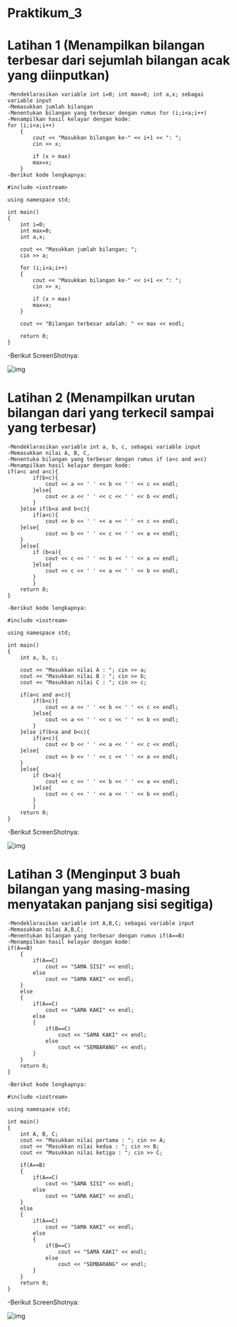 # Praktikum_3


# Latihan 1 (Menampilkan bilangan terbesar dari sejumlah bilangan acak yang diinputkan)
```
-Mendeklarasikan variable int i=0; int max=0; int a,x; sebagai variable input
-Memasukkan jumlah bilangan
-Menentukan bilangan yang terbesar dengan rumus for (i;i<a;i++)
-Menampilkan hasil kelayar dengan kode:
for (i;i<a;i++)
    {
        cout << "Masukkan bilangan ke-" << i+1 << ": ";
        cin >> x;

        if (x > max)
        max=x;
    }
-Berikut kode lengkapnya:

#include <iostream>

using namespace std;

int main()
{
    int i=0;
    int max=0;
    int a,x;

    cout << "Masukkan jumlah bilangan; ";
    cin >> a;

    for (i;i<a;i++)
    {
        cout << "Masukkan bilangan ke-" << i+1 << ": ";
        cin >> x;

        if (x > max)
        max=x;
    }

    cout << "Bilangan terbesar adalah: " << max << endl;

    return 0;
}
```
-Berikut ScreenShotnya:

![img](https://github.com/zaenalmusthofa86/Praktikum-3/blob/master/Latihan1.png)

# Latihan 2 (Menampilkan urutan bilangan dari yang terkecil sampai yang terbesar)
```
-Mendeklarasikan variable int a, b, c, sebagai variable input
-Memasukkan nilai A, B, C,
-Menentuka bilangan yang terbesar dengan rumus if (a<c and a<c)
-Menampilkan hasil kelayar dengan kode:
if(a<c and a<c){
        if(b<c){
            cout << a << ' ' << b << ' ' << c << endl;
        }else{
            cout << a << ' ' << c << ' ' << b << endl;
        }
    }else if(b<a and b<c){
        if(a<c){
            cout << b << ' ' << a << ' ' << c << endl;
    }else{
            cout << b << ' ' << c << ' ' << a << endl;
    }
    }else{
        if (b<a){
            cout << c << ' ' << b << ' ' << a << endl;
        }else{
            cout << c << ' ' << a << ' ' << b << endl;
        }
        }
    return 0;
}

-Berikut kode lengkapnya:

#include <iostream>

using namespace std;

int main()
{
    int a, b, c;

    cout << "Masukkan nilai A : "; cin >> a;
    cout << "Masukkan nilai B : "; cin >> b;
    cout << "Masukkan nilai C : "; cin >> c;

    if(a<c and a<c){
        if(b<c){
            cout << a << ' ' << b << ' ' << c << endl;
        }else{
            cout << a << ' ' << c << ' ' << b << endl;
        }
    }else if(b<a and b<c){
        if(a<c){
            cout << b << ' ' << a << ' ' << c << endl;
    }else{
            cout << b << ' ' << c << ' ' << a << endl;
    }
    }else{
        if (b<a){
            cout << c << ' ' << b << ' ' << a << endl;
        }else{
            cout << c << ' ' << a << ' ' << b << endl;
        }
        }
    return 0;
}
```
-Berikut ScreenShotnya:

![img](https://github.com/zaenalmusthofa86/Praktikum-3/blob/master/Latihan2.png)

# Latihan 3 (Menginput 3 buah bilangan yang masing-masing menyatakan panjang sisi segitiga)
```
-Mendeklarasikan variable int A,B,C; sebagai variable input
-Memasukkan nilai A,B,C;
-Menentukan bilangan yang terbesar dengan rumus if(A==B)
-Menampilkan hasil kelayar dengan kode:
if(A==B)
    {
        if(A==C)
            cout << "SAMA SISI" << endl;
        else
            cout << "SAMA KAKI" << endl;
    }
    else
    {
        if(A==C)
            cout << "SAMA KAKI" << endl;
        else
        {
            if(B==C)
                cout << "SAMA KAKI" << endl;
            else
                cout << "SEMBARANG" << endl;
        }
    }
    return 0;
}

-Berikut kode lengkapnya:

#include <iostream>

using namespace std;

int main()
{
    int A, B, C;
    cout << "Masukkan nilai pertama : "; cin >> A;
    cout << "Masukkan nilai kedua : "; cin >> B;
    cout << "Masukkan nilai ketiga : "; cin >> C;

    if(A==B)
    {
        if(A==C)
            cout << "SAMA SISI" << endl;
        else
            cout << "SAMA KAKI" << endl;
    }
    else
    {
        if(A==C)
            cout << "SAMA KAKI" << endl;
        else
        {
            if(B==C)
                cout << "SAMA KAKI" << endl;
            else
                cout << "SEMBARANG" << endl;
        }
    }
    return 0;
}
```
-Berikut ScreenShotnya:

![img](https://github.com/zaenalmusthofa86/Praktikum-3/blob/master/Latihan3.png)



